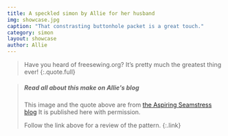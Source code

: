 ```yaml
---
title: A speckled simon by Allie for her husband
img: showcase.jpg
caption: "That constrasting buttonhole packet is a great touch."
category: simon
layout: showcase
author: Allie
---
```

> Have you heard of freesewing.org? It’s pretty much the greatest thing ever!
{:.quote.full}
   
> ##### Read all about this make on Allie's blog
>
> This image and the quote above are from [the Aspiring Seamstress blog](https://theaspiringseamstress.wordpress.com/2018/03/01/freesewing-org-simon/)
> It is published here with permission.
>
> Follow the link above for a review of the pattern.
{:.link}
